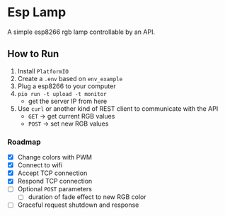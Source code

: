 # Esp Lamp

A simple esp8266 rgb lamp controllable by an API.

## How to Run

1. Install `PlatformIO`
2. Create a `.env` based on `env_example`
3. Plug a esp8266 to your computer
4. `pio run -t upload -t monitor`
    * get the server IP from here
5. Use `curl` or another kind of REST client to communicate with the API
    * `GET` -> get current RGB values
    * `POST` -> set new RGB values

### Roadmap

- [x] Change colors with PWM
- [x] Connect to wifi
- [x] Accept TCP connection
- [x] Respond TCP connection
- [ ] Optional `POST` parameters
    - [ ] duration of fade effect to new RGB color
- [ ] Graceful request shutdown and response
